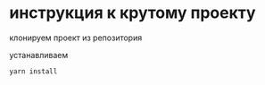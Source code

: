 # инструкция к крутому проекту

клонируем проект из репозитория

устанавливаем
```
yarn install
```
